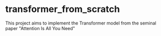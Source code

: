 # transformer_from_scratch
This project aims to implement the Transformer model from the seminal paper "Attention Is All You Need"
